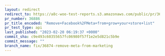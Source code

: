 ```yaml
---
layout: redirect
redirect_to: https://a8c-woo-test-reports.s3.amazonaws.com/public/pr/36886/api/index.html
pr_number: 36886
pr_title_encoded: "Remove+Facebook%2FMeta+from+grow+your+store+list"
pr_test_type: api
last_published: "2023-02-20 06:19:37 +0000"
commit_sha: c9e493c60355657fc06980f57f1e2e5d821c5b9e
commit_message: ""
branch_name: fix/36874-remove-meta-from-marketing
---
```

